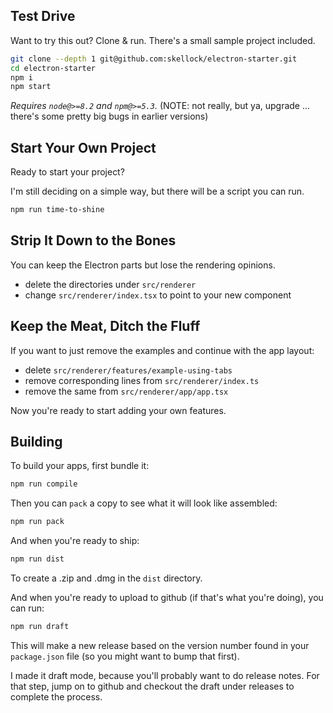 ## Test Drive

Want to try this out? Clone & run.  There's a small sample project included.

```sh
git clone --depth 1 git@github.com:skellock/electron-starter.git
cd electron-starter
npm i
npm start
```

_Requires `node@>=8.2` and `npm@>=5.3`._ (NOTE: not really, but ya, upgrade ... there's some pretty big bugs in earlier versions)

## Start Your Own Project

Ready to start your project?

I'm still deciding on a simple way, but there will be a script you can run.

```sh
npm run time-to-shine
```


## Strip It Down to the Bones

You can keep the Electron parts but lose the rendering opinions.

* delete the directories under `src/renderer`
* change `src/renderer/index.tsx` to point to your new component


## Keep the Meat, Ditch the Fluff

If you want to just remove the examples and continue with the app layout:

* delete `src/renderer/features/example-using-tabs`
* remove corresponding lines from `src/renderer/index.ts`
* remove the same from `src/renderer/app/app.tsx`

Now you're ready to start adding your own features.


## Building

To build your apps, first bundle it:

```sh
npm run compile
```

Then you can `pack` a copy to see what it will look like assembled:

```sh
npm run pack
```

And when you're ready to ship:

```sh
npm run dist
```

To create a .zip and .dmg in the `dist` directory.

And when you're ready to upload to github (if that's what you're doing), you can run:

```sh
npm run draft
```

This will make a new release based on the version number found in your `package.json` file (so you might want to bump that first).

I made it draft mode, because you'll probably want to do release notes. For that step, jump on to github and checkout the draft under releases to complete the process.
